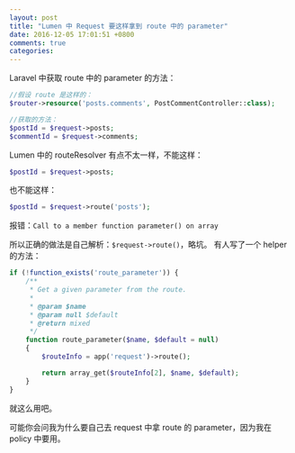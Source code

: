 ```yaml
---
layout: post
title: "Lumen 中 Request 要这样拿到 route 中的 parameter"
date: 2016-12-05 17:01:51 +0800
comments: true
categories: 
---
```


Laravel 中获取 route 中的 parameter 的方法：
```php
//假设 route 是这样的：
$router->resource('posts.comments', PostCommentController::class);

//获取的方法：
$postId = $request->posts;
$commentId = $request->comments;
```

Lumen 中的 routeResolver 有点不太一样，不能这样：
```php
$postId = $request->posts;
```
也不能这样：
```php
$postId = $request->route('posts');
```
报错：`Call to a member function parameter() on array`

所以正确的做法是自己解析：`$request->route()`，略坑。
有人写了一个 helper 的方法：
```php
if (!function_exists('route_parameter')) {
    /**
     * Get a given parameter from the route.
     *
     * @param $name
     * @param null $default
     * @return mixed
     */
    function route_parameter($name, $default = null)
    {
        $routeInfo = app('request')->route();

        return array_get($routeInfo[2], $name, $default);
    }
}
```

就这么用吧。

可能你会问我为什么要自己去 request 中拿 route 的 parameter，因为我在 policy 中要用。
